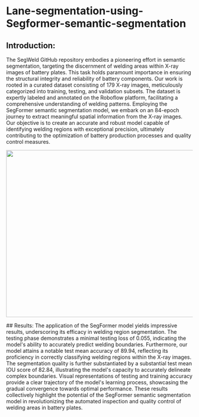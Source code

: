 # Lane-segmentation-using-Segformer-semantic-segmentation

## Introduction:
The SegWeld GitHub repository embodies a pioneering effort in semantic segmentation, targeting the discernment of welding areas within X-ray images of battery plates. This task holds paramount importance in ensuring the structural integrity and reliability of battery components. Our work is rooted in a curated dataset consisting of 179 X-ray images, meticulously categorized into training, testing, and validation subsets. The dataset is expertly labeled and annotated on the Roboflow platform, facilitating a comprehensive understanding of welding patterns. Employing the SegFormer semantic segmentation model, we embark on an 84-epoch journey to extract meaningful spatial information from the X-ray images. Our objective is to create an accurate and robust model capable of identifying welding regions with exceptional precision, ultimately contributing to the optimization of battery production processes and quality control measures.
<p align="center">
  <img src="/Results/111.jpg" align="center" width="900" height="450">
</p>
## Results:
The application of the SegFormer model yields impressive results, underscoring its efficacy in welding region segmentation. The testing phase demonstrates a minimal testing loss of 0.055, indicating the model's ability to accurately predict welding boundaries. Furthermore, our model attains a notable test mean accuracy of 89.94, reflecting its proficiency in correctly classifying welding regions within the X-ray images. The segmentation quality is further substantiated by a substantial test mean IOU score of 82.84, illustrating the model's capacity to accurately delineate complex boundaries. Visual representations of testing and training accuracy provide a clear trajectory of the model's learning process, showcasing the gradual convergence towards optimal performance. These results collectively highlight the potential of the SegFormer semantic segmentation model in revolutionizing the automated inspection and quality control of welding areas in battery plates.
